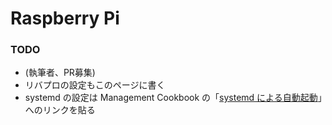 # Raspberry Pi

### TODO

* (執筆者、PR募集)
* リバプロの設定もこのページに書く
* systemd の設定は Management Cookbook の「[systemd による自動起動](../admin-cookbook/launch-with-systemd.md)」へのリンクを貼る

